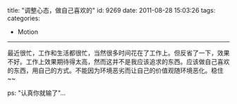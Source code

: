 title: "调整心态，做自己喜欢的"
id: 9269
date: 2011-08-28 15:03:26
tags: 
categories: 
- Motion
---

最近很忙，工作和生活都很忙，当然很多时间花在了工作上。但反省了一下，效果不好。工作上效果期待得太高，然而这并不是我应该追求的东西。应该做自己喜欢的东西，用自己的方式。不能因为环境恶劣而让自己的价值观随环境恶化。稳住~~

ps: "认真你就输了"...